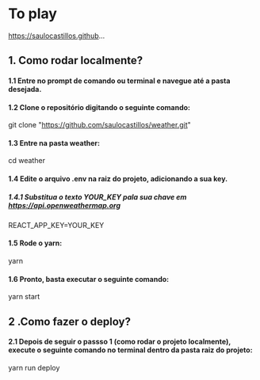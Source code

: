 # To play

https://saulocastillos.github...

## 1. Como rodar localmente?

#### 1.1 Entre no prompt de comando ou terminal e navegue até a pasta desejada.

#### 1.2 Clone o repositório digitando o seguinte comando:

  git clone "https://github.com/saulocastillos/weather.git"

#### 1.3 Entre na pasta weather:

  cd weather

#### 1.4 Edite o arquivo .env na raiz do projeto, adicionando a sua key.
##### 1.4.1 Substitua o texto YOUR_KEY pala sua chave em https://api.openweathermap.org

  REACT_APP_KEY=YOUR_KEY

#### 1.5 Rode o yarn:

  yarn

#### 1.6 Pronto, basta executar o seguinte comando:

  yarn start

## 2 .Como fazer o deploy?

#### 2.1 Depois de seguir o passso 1 (como rodar o projeto localmente), execute o seguinte comando no terminal dentro da pasta raiz do projeto:

  yarn run deploy